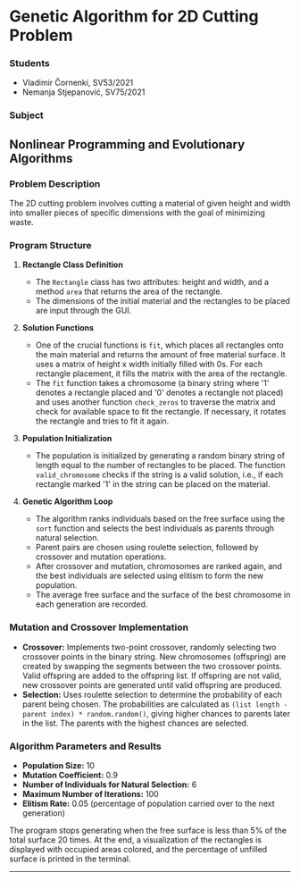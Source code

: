 # Genetic Algorithm for 2D Cutting Problem

### Students
- Vladimir Čornenki, SV53/2021
- Nemanja Stjepanović, SV75/2021

### Subject
Nonlinear Programming and Evolutionary Algorithms
---

### Problem Description
The 2D cutting problem involves cutting a material of given height and width into smaller pieces of specific dimensions with the goal of minimizing waste.

### Program Structure

1. **Rectangle Class Definition**
   - The `Rectangle` class has two attributes: height and width, and a method `area` that returns the area of the rectangle.
   - The dimensions of the initial material and the rectangles to be placed are input through the GUI.

2. **Solution Functions**
   - One of the crucial functions is `fit`, which places all rectangles onto the main material and returns the amount of free material surface. It uses a matrix of height x width initially filled with 0s. For each rectangle placement, it fills the matrix with the area of the rectangle.
   - The `fit` function takes a chromosome (a binary string where '1' denotes a rectangle placed and '0' denotes a rectangle not placed) and uses another function `check_zeros` to traverse the matrix and check for available space to fit the rectangle. If necessary, it rotates the rectangle and tries to fit it again.

3. **Population Initialization**
   - The population is initialized by generating a random binary string of length equal to the number of rectangles to be placed. The function `valid_chromosome` checks if the string is a valid solution, i.e., if each rectangle marked '1' in the string can be placed on the material.

4. **Genetic Algorithm Loop**
   - The algorithm ranks individuals based on the free surface using the `sort` function and selects the best individuals as parents through natural selection.
   - Parent pairs are chosen using roulette selection, followed by crossover and mutation operations.
   - After crossover and mutation, chromosomes are ranked again, and the best individuals are selected using elitism to form the new population.
   - The average free surface and the surface of the best chromosome in each generation are recorded.

### Mutation and Crossover Implementation

- **Crossover:** Implements two-point crossover, randomly selecting two crossover points in the binary string. New chromosomes (offspring) are created by swapping the segments between the two crossover points. Valid offspring are added to the offspring list. If offspring are not valid, new crossover points are generated until valid offspring are produced.
- **Selection:** Uses roulette selection to determine the probability of each parent being chosen. The probabilities are calculated as `(list length - parent index) * random.random()`, giving higher chances to parents later in the list. The parents with the highest chances are selected.

### Algorithm Parameters and Results

- **Population Size:** 10
- **Mutation Coefficient:** 0.9
- **Number of Individuals for Natural Selection:** 6
- **Maximum Number of Iterations:** 100
- **Elitism Rate:** 0.05 (percentage of population carried over to the next generation)

The program stops generating when the free surface is less than 5% of the total surface 20 times. At the end, a visualization of the rectangles is displayed with occupied areas colored, and the percentage of unfilled surface is printed in the terminal.

---

